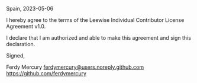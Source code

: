Spain, 2023-05-06

I hereby agree to the terms of the Leewise Individual Contributor License
Agreement v1.0.

I declare that I am authorized and able to make this agreement and sign this
declaration.

Signed,

Ferdy Mercury ferdymercury@users.noreply.github.com https://github.com/ferdymercury
